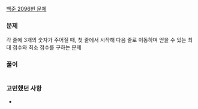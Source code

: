 [백준 2096번 문제](https://www.acmicpc.net/problem/2096)

### 문제
각 줄에 3개의 숫자가 주어질 때, 첫 줄에서 시작해 다음 줄로 이동하며 얻을 수 있는 최대 점수와 최소 점수를 구하는 문제

### 풀이
```

```

### 고민했던 사항
- 